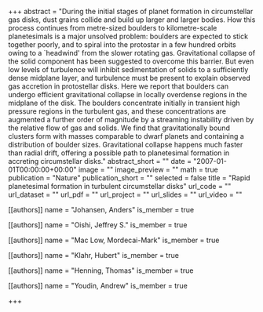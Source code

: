 +++
abstract = "During the initial stages of planet formation in circumstellar gas disks, dust grains collide and build up larger and larger bodies. How this process continues from metre-sized boulders to kilometre-scale planetesimals is a major unsolved problem: boulders are expected to stick together poorly, and to spiral into the protostar in a few hundred orbits owing to a `headwind' from the slower rotating gas. Gravitational collapse of the solid component has been suggested to overcome this barrier. But even low levels of turbulence will inhibit sedimentation of solids to a sufficiently dense midplane layer, and turbulence must be present to explain observed gas accretion in protostellar disks. Here we report that boulders can undergo efficient gravitational collapse in locally overdense regions in the midplane of the disk. The boulders concentrate initially in transient high pressure regions in the turbulent gas, and these concentrations are augmented a further order of magnitude by a streaming instability driven by the relative flow of gas and solids. We find that gravitationally bound clusters form with masses comparable to dwarf planets and containing a distribution of boulder sizes. Gravitational collapse happens much faster than radial drift, offering a possible path to planetesimal formation in accreting circumstellar disks."
abstract_short = ""
date = "2007-01-01T00:00:00+00:00"
image = ""
image_preview = ""
math = true
publication = "Nature"
publication_short = ""
selected = false
title = "Rapid planetesimal formation in turbulent circumstellar disks"
url_code = ""
url_dataset = ""
url_pdf = ""
url_project = ""
url_slides = ""
url_video = ""



[[authors]]
    name = "Johansen, Anders"
    is_member = true


[[authors]]
    name = "Oishi, Jeffrey S."
    is_member = true


[[authors]]
    name = "Mac Low, Mordecai-Mark"
    is_member = true


[[authors]]
    name = "Klahr, Hubert"
    is_member = true


[[authors]]
    name = "Henning, Thomas"
    is_member = true


[[authors]]
    name = "Youdin, Andrew"
    is_member = true

+++
 